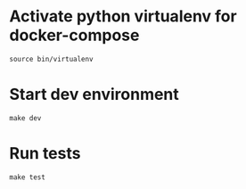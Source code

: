 # Activate python virtualenv for docker-compose

`source bin/virtualenv`

# Start dev environment

`make dev`

# Run tests

`make test`
